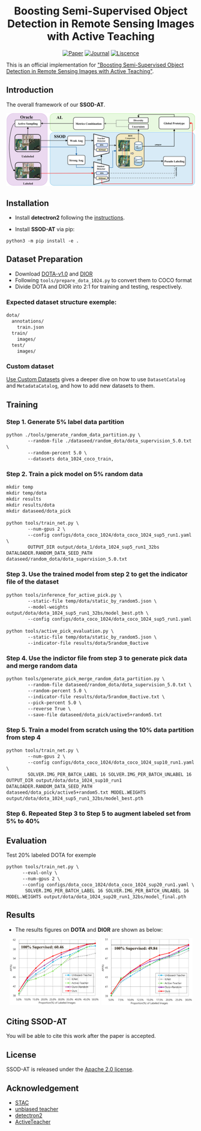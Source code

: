 <h1 align='center'>
Boosting Semi-Supervised Object Detection in Remote Sensing Images with Active Teaching
</h1>

<p align='center'>
<a href="https://arxiv.org/abs/2402.18958"><img src="https://img.shields.io/badge/arXiv-2402.18958-b31b1b.svg" alt="Paper"></a> <a href="[https://neurips.cc/](https://ieeexplore.ieee.org/document/10411936)"><img src="https://img.shields.io/badge/Pub-GRSL'24-blue" alt="Journal"></a> <a href="https://opensource.org/licenses/MIT"><img src="https://img.shields.io/badge/License-MIT-yellow.svg" alt="Liscence"></a>
</p>

This is an official implementation for ["Boosting Semi-Supervised Object Detection in
Remote Sensing Images with Active Teaching"](https://ieeexplore.ieee.org/document/10411936).

## Introduction
The overall framework of our **SSOD-AT**. 
<p align="center">
<img src="demo/img.png">
</p>


## Installation

- Install **detectron2** following the [instructions](https://detectron2.readthedocs.io/tutorials/install.html).

- Install **SSOD-AT** via pip:
```
python3 -m pip install -e .
```

## Dataset Preparation
- Download [DOTA-v1.0](https://captain-whu.github.io/DOTA/results.html) and [DIOR](http://www.escience.cn/people/JunweiHan/DIOR.html)
- Following ```tools/prepare_dota_1024.py``` to convert them to COCO format
- Divide DOTA and DIOR into 2:1 for training and testing, respectively.
### Expected dataset structure exemple:
```
dota/
  annotations/
    train.json
  train/
    images/
  test/
    images/
```

### Custom dataset
[Use Custom Datasets](https://detectron2.readthedocs.io/tutorials/datasets.html) gives a deeper dive on how to use `DatasetCatalog` and `MetadataCatalog`, and how to add new datasets to them.

## Training
### Step 1. Generate 5% label data partition
```
python ./tools/generate_random_data_partition.py \
        --random-file ./dataseed/random_dota/dota_supervision_5.0.txt \
        --random-percent 5.0 \
        --datasets dota_1024_coco_train,
```

### Step 2. Train a pick model on 5% random data
```
mkdir temp
mkdir temp/dota
mkdir results
mkdir results/dota
mkdir dataseed/dota_pick

python tools/train_net.py \
        --num-gpus 2 \
        --config configs/dota_coco_1024/dota_coco_1024_sup5_run1.yaml \
        OUTPUT_DIR output/dota_1/dota_1024_sup5_run1_32bs DATALOADER.RANDOM_DATA_SEED_PATH dataseed/random_dota/dota_supervision_5.0.txt
```

### Step 3. Use the trained model from step 2 to get the indicator file of the dataset
```
python tools/inference_for_active_pick.py \
        --static-file temp/dota/static_by_random5.json \
        --model-weights output/dota/dota_1024_sup5_run1_32bs/model_best.pth \
        --config configs/dota_coco_1024/dota_coco_1024_sup5_run1.yaml

python tools/active_pick_evaluation.py \
        --static-file temp/dota/static_by_random5.json \
        --indicator-file results/dota/5random_0active
```

### Step 4. Use the indictor file from step 3 to generate pick data and merge random data
```
python tools/generate_pick_merge_random_data_partition.py \
        --random-file dataseed/random_dota/dota_supervision_5.0.txt \
        --random-percent 5.0 \
        --indicator-file results/dota/5random_0active.txt \
        --pick-percent 5.0 \
        --reverse True \
        --save-file dataseed/dota_pick/active5+random5.txt
```

### Step 5. Train a model from scratch using the 10% data partition from step 4
```
python tools/train_net.py \
        --num-gpus 2 \
        --config configs/dota_coco_1024/dota_coco_1024_sup10_run1.yaml \
        SOLVER.IMG_PER_BATCH_LABEL 16 SOLVER.IMG_PER_BATCH_UNLABEL 16 OUTPUT_DIR output/dota/dota_1024_sup10_run1 DATALOADER.RANDOM_DATA_SEED_PATH dataseed/dota_pick/active5+random5.txt MODEL.WEIGHTS output/dota/dota_1024_sup5_run1_32bs/model_best.pth
```

### Step 6. Repeated Step 3 to Step 5 to augment labeled set from 5% to 40%

## Evaluation
Test 20% labeled DOTA for exemple
```
python tools/train_net.py \
      --eval-only \
      --num-gpus 2 \
      --config configs/dota_coco_1024/dota_coco_1024_sup20_run1.yaml \
       SOLVER.IMG_PER_BATCH_LABEL 16 SOLVER.IMG_PER_BATCH_UNLABEL 16 MODEL.WEIGHTS output/dota/dota_1024_sup20_run1_32bs/model_final.pth
```

## Results
- The results figures on **DOTA** and **DIOR** are shown as below:
<div align="center">
    <img src="demo/dota.png" width="48%">
    <img src="demo/dior.png" width="48%">
</div>

## Citing SSOD-AT

You will be able to cite this work after the paper is accepted.

## License

SSOD-AT is released under the [Apache 2.0 license](LICENSE).

## Acknowledgement
-   [STAC](https://github.com/google-research/ssl_detection)
-   [unbiased teacher](https://github.com/facebookresearch/unbiased-teacher)
-   [detectron2](https://github.com/facebookresearch/detectron2)
-   [ActiveTeacher](https://github.com/HunterJ-Lin/ActiveTeacher)

